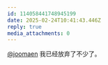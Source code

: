 ```yaml
---
id: 114058441748945199
date: 2025-02-24T10:41:43.446Z
reply: true
media_attachments: 0
---
```


[@joomaen](https://zyg.im/@joomaen) 我已经放弃了不少了。

